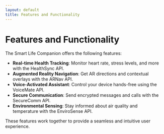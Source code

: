 ```yaml
---
layout: default
title: Features and Functionality
---
```

# Features and Functionality

The Smart Life Companion offers the following features:

- **Real-time Health Tracking**: Monitor heart rate, stress levels, and more with the HealthSync API.
- **Augmented Reality Navigation**: Get AR directions and contextual overlays with the ARNav API.
- **Voice-Activated Assistant**: Control your device hands-free using the VoiceMate API.
- **Secure Communication**: Send encrypted messages and calls with the SecureComm API.
- **Environmental Sensing**: Stay informed about air quality and temperature with the EnviroSense API.

These features work together to provide a seamless and intuitive user experience.
